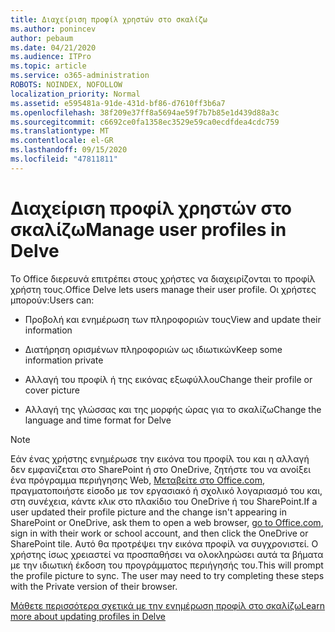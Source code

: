 ```yaml
---
title: Διαχείριση προφίλ χρηστών στο σκαλίζω
ms.author: ponincev
author: pebaum
ms.date: 04/21/2020
ms.audience: ITPro
ms.topic: article
ms.service: o365-administration
ROBOTS: NOINDEX, NOFOLLOW
localization_priority: Normal
ms.assetid: e595481a-91de-431d-bf86-d7610ff3b6a7
ms.openlocfilehash: 38f209e37ff8a5694ae59f7b7b85e1d439d88a3c
ms.sourcegitcommit: c6692ce0fa1358ec3529e59ca0ecdfdea4cdc759
ms.translationtype: MT
ms.contentlocale: el-GR
ms.lasthandoff: 09/15/2020
ms.locfileid: "47811811"
---
```

# <a name="manage-user-profiles-in-delve"></a><span data-ttu-id="a7828-102">Διαχείριση προφίλ χρηστών στο σκαλίζω</span><span class="sxs-lookup"><span data-stu-id="a7828-102">Manage user profiles in Delve</span></span>

<span data-ttu-id="a7828-103">Το Office διερευνά επιτρέπει στους χρήστες να διαχειρίζονται το προφίλ χρήστη τους.</span><span class="sxs-lookup"><span data-stu-id="a7828-103">Office Delve lets users manage their user profile.</span></span> <span data-ttu-id="a7828-104">Οι χρήστες μπορούν:</span><span class="sxs-lookup"><span data-stu-id="a7828-104">Users can:</span></span>
  
- <span data-ttu-id="a7828-105">Προβολή και ενημέρωση των πληροφοριών τους</span><span class="sxs-lookup"><span data-stu-id="a7828-105">View and update their information</span></span>
    
- <span data-ttu-id="a7828-106">Διατήρηση ορισμένων πληροφοριών ως ιδιωτικών</span><span class="sxs-lookup"><span data-stu-id="a7828-106">Keep some information private</span></span>
    
- <span data-ttu-id="a7828-107">Αλλαγή του προφίλ ή της εικόνας εξωφύλλου</span><span class="sxs-lookup"><span data-stu-id="a7828-107">Change their profile or cover picture</span></span>
    
- <span data-ttu-id="a7828-108">Αλλαγή της γλώσσας και της μορφής ώρας για το σκαλίζω</span><span class="sxs-lookup"><span data-stu-id="a7828-108">Change the language and time format for Delve</span></span>
    
> [!NOTE]
> <span data-ttu-id="a7828-109">Εάν ένας χρήστης ενημέρωσε την εικόνα του προφίλ του και η αλλαγή δεν εμφανίζεται στο SharePoint ή στο OneDrive, ζητήστε του να ανοίξει ένα πρόγραμμα περιήγησης Web, [Μεταβείτε στο Office.com](https://www.office.com), πραγματοποιήστε είσοδο με τον εργασιακό ή σχολικό λογαριασμό του και, στη συνέχεια, κάντε κλικ στο πλακίδιο του OneDrive ή του SharePoint.</span><span class="sxs-lookup"><span data-stu-id="a7828-109">If a user updated their profile picture and the change isn't appearing in SharePoint or OneDrive, ask them to open a web browser, [go to Office.com](https://www.office.com), sign in with their work or school account, and then click the OneDrive or SharePoint tile.</span></span> <span data-ttu-id="a7828-110">Αυτό θα προτρέψει την εικόνα προφίλ να συγχρονιστεί. Ο χρήστης ίσως χρειαστεί να προσπαθήσει να ολοκληρώσει αυτά τα βήματα με την ιδιωτική έκδοση του προγράμματος περιήγησής του.</span><span class="sxs-lookup"><span data-stu-id="a7828-110">This will prompt the profile picture to sync. The user may need to try completing these steps with the Private version of their browser.</span></span> 
  
[<span data-ttu-id="a7828-111">Μάθετε περισσότερα σχετικά με την ενημέρωση προφίλ στο σκαλίζω</span><span class="sxs-lookup"><span data-stu-id="a7828-111">Learn more about updating profiles in Delve</span></span>](https://go.microsoft.com/fwlink/?linkid=735070)
  


